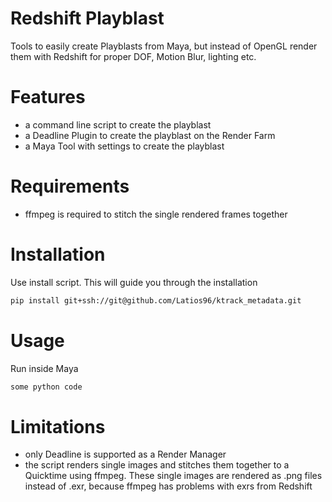 # Redshift Playblast

Tools to easily create Playblasts from Maya, but instead of OpenGL render them with Redshift for proper DOF, Motion Blur, lighting etc.

# Features
- a command line script to create the playblast
- a Deadline Plugin to create the playblast on the Render Farm
- a Maya Tool with settings to create the playblast

# Requirements
- ffmpeg is required to stitch the single rendered frames together 

# Installation
Use install script. This will guide you through the installation
```sh
pip install git+ssh://git@github.com/Latios96/ktrack_metadata.git
```

# Usage
Run inside Maya 
```sh
some python code
```
# Limitations
- only Deadline is supported as a Render Manager
- the script renders single images and stitches them together to a Quicktime using ffmpeg. These single images are rendered as .png files instead of .exr,
because ffmpeg has problems with exrs from Redshift

